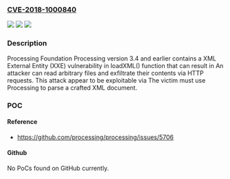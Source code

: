 ### [CVE-2018-1000840](https://cve.mitre.org/cgi-bin/cvename.cgi?name=CVE-2018-1000840)
![](https://img.shields.io/static/v1?label=Product&message=n%2Fa&color=blue)
![](https://img.shields.io/static/v1?label=Version&message=n%2Fa&color=blue)
![](https://img.shields.io/static/v1?label=Vulnerability&message=n%2Fa&color=brighgreen)

### Description

Processing Foundation Processing version 3.4 and earlier contains a XML External Entity (XXE) vulnerability in loadXML() function that can result in An attacker can read arbitrary files and exfiltrate their contents via HTTP requests. This attack appear to be exploitable via The victim must use Processing to parse a crafted XML document.

### POC

#### Reference
- https://github.com/processing/processing/issues/5706

#### Github
No PoCs found on GitHub currently.

